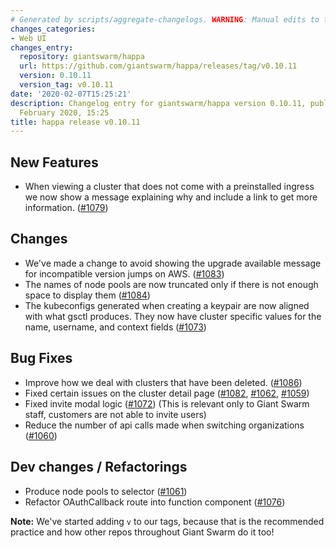 ```yaml
---
# Generated by scripts/aggregate-changelogs. WARNING: Manual edits to this files will be overwritten.
changes_categories:
- Web UI
changes_entry:
  repository: giantswarm/happa
  url: https://github.com/giantswarm/happa/releases/tag/v0.10.11
  version: 0.10.11
  version_tag: v0.10.11
date: '2020-02-07T15:25:21'
description: Changelog entry for giantswarm/happa version 0.10.11, published on 07
  February 2020, 15:25
title: happa release v0.10.11
---
```


## New Features

- When viewing a cluster that does not come with a preinstalled ingress we now show a message explaining why and include a link to get more information. ([#1079](https://github.com/giantswarm/happa/pull/1079))

## Changes

- We've made a change to avoid showing the upgrade available message for incompatible version jumps on AWS. ([#1083](https://github.com/giantswarm/happa/pull/1083))
- The names of node pools are now truncated only if there is not enough space to display them ([#1084](https://github.com/giantswarm/happa/pull/1084))
- The kubeconfigs generated when creating a keypair are now aligned with what gsctl produces. They now have cluster specific values for the name, username, and context fields ([#1073](https://github.com/giantswarm/happa/pull/1073))

## Bug Fixes

- Improve how we deal with clusters that have been deleted. ([#1086](https://github.com/giantswarm/happa/pull/1086))
- Fixed certain issues on the cluster detail page ([#1082](https://github.com/giantswarm/happa/pull/1082), [#1062](https://github.com/giantswarm/happa/pull/1062), [#1059](https://github.com/giantswarm/happa/pull/1059))
- Fixed invite modal logic ([#1072](https://github.com/giantswarm/happa/pull/1072)) (This is relevant only to Giant Swarm staff, customers are not able to invite users)
- Reduce the number of api calls made when switching organizations ([#1060](https://github.com/giantswarm/happa/pull/1060))

## Dev changes / Refactorings

- Produce node pools to selector ([#1061](https://github.com/giantswarm/happa/pull/1061))
- Refactor OAuthCallback route into function component ([#1076](https://github.com/giantswarm/happa/pull/1076))

**Note:** We've started adding `v` to our tags, because that is the recommended practice and how other repos throughout Giant Swarm do it too!


